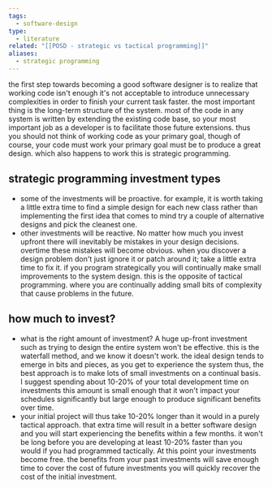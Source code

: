 ```yaml
---
tags:
  - software-design
type:
  - literature
related: "[[POSD - strategic vs tactical programming]]"
aliases:
  - strategic programming
---
```

the first step towards becoming a good software designer is to realize that working code isn't enough it's not acceptable to introduce unnecessary complexities in order to finish your current task faster.
the most important thing is the long-term structure of the system. most of the code in any system is written by extending the existing code base, so your most important job as a developer is to facilitate those future extensions. thus you should not think of working code as your primary goal, though of course, your code must work your primary goal must be to produce a great design. which also happens to work this is strategic programming.

## strategic programming investment types
- some of the investments will be proactive. for example, it is worth taking a little extra time to find a simple design for each new class rather than implementing the first idea that comes to mind try a couple of alternative designs and pick the cleanest one.
- other investments will be reactive. No matter how much you invest upfront there will inevitably be mistakes in your design decisions. overtime these mistakes will become obvious. when you discover a design problem don't just ignore it or patch around it; take a little extra time to fix it. if you program strategically you will continually make small improvements to the system design. this is the opposite of tactical programming. where you are continually adding small bits of complexity that cause problems in the future.
## how much to invest?
- what is the right amount of investment? A huge up-front investment such as trying to design the entire system won't be effective. this is the waterfall method, and we know it doesn't work. the ideal design tends to emerge in bits and pieces, as you get to experience the system thus, the best approach is to make lots of small investments on a continual basis. I suggest spending about 10-20% of your total development time on investments this amount is small enough that it won't impact your schedules significantly but large enough to produce significant benefits over time.
- your initial project will thus take 10-20% longer than it would in a purely tactical approach. that extra time will result in a better software design and you will start experiencing the benefits within a few months. it won't be long before you are developing at least 10-20% faster than you would if you had programmed tactically. At this point your investments become free. the benefits from your past investments will save enough time to cover the cost of future investments you will quickly recover the cost of the initial investment.
